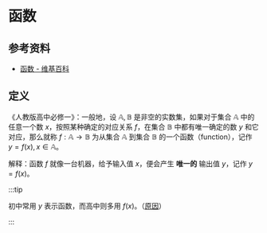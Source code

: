 # 函数

## 参考资料

- [函数 - 维基百科](https://zh.wikipedia.org/wiki/函数)

## 定义

《人教版高中必修一》：一般地，设 $\mathbb{A}, \mathbb{B}$ 是非空的实数集，如果对于集合 $\mathbb{A}$ 中的任意一个数 $x$，按照某种确定的对应关系 $f$，在集合 $\mathbb{B}$ 中都有唯一确定的数 $y$ 和它对应，那么就称 $f:\mathbb{A} \to \mathbb{B}$ 为从集合 $\mathbb{A}$ 到集合 $\mathbb{B}$ 的一个函数（function），记作 $y=f(x),x \in \mathbb{A}$。

解释：函数 $f$ 就像一台机器，给予输入值 $x$，便会产生 **唯一的** 输出值 $y$，记作 $y=f(x)$。

:::tip

初中常用 $y$ 表示函数，而高中则多用 $f(x)$。（[原因](https://www.bilibili.com/video/BV1Cd4y1S7Sx)）

:::
